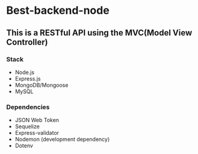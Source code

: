 # Best-backend-node
## This is a RESTful API using the MVC(Model View Controller)

### Stack
- Node.js
- Express.js
- MongoDB/Mongoose
- MySQL


### Dependencies
- JSON Web Token
- Sequelize
- Express-validator
- Nodemon (development dependency)
- Dotenv
